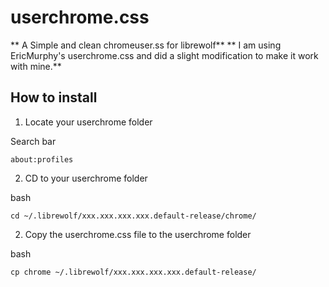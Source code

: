 # userchrome.css
** A Simple and clean chromeuser.ss for librewolf**
** I am using EricMurphy's userchrome.css and did a slight modification to make it work with mine.**

## How to install

1. Locate your userchrome folder

Search bar
```
about:profiles
```
2. CD to your userchrome folder

bash
```
cd ~/.librewolf/xxx.xxx.xxx.xxx.default-release/chrome/
```

2. Copy the userchrome.css file to the userchrome folder

bash
```
cp chrome ~/.librewolf/xxx.xxx.xxx.xxx.default-release/
```


